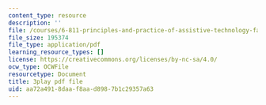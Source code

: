 ```yaml
---
content_type: resource
description: ''
file: /courses/6-811-principles-and-practice-of-assistive-technology-fall-2014/aa72a4918daaf8aad8987b1c29357a63_x18bMLW4eO4.pdf
file_size: 195374
file_type: application/pdf
learning_resource_types: []
license: https://creativecommons.org/licenses/by-nc-sa/4.0/
ocw_type: OCWFile
resourcetype: Document
title: 3play pdf file
uid: aa72a491-8daa-f8aa-d898-7b1c29357a63
---
```

